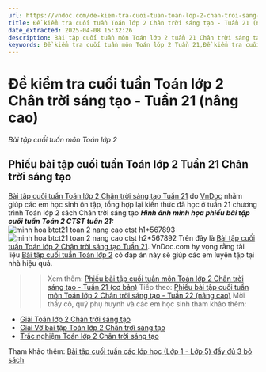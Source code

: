 ```yaml
---
url: https://vndoc.com/de-kiem-tra-cuoi-tuan-toan-lop-2-chan-troi-sang-tao-tuan-21-nang-cao-314692
title: Đề kiểm tra cuối tuần Toán lớp 2 Chân trời sáng tạo - Tuần 21 (nâng cao) - Bài tập cuối tuần môn Toán lớp 2 - VnDoc.com
date_extracted: 2025-04-08 15:32:26
description: Bài tập cuối tuần môn Toán lớp 2 tuần 21 Chân trời sáng tạo (nâng cao) bao gồm lời giải chi tiết cho từng bài tập giúp các em học sinh ôn tập, nâng cao kỹ năng giải Toán lớp 2 của mình.
keywords: Đề kiểm tra cuối tuần môn Toán lớp 2 Tuần 21,Đề kiểm tra cuối tuần môn Toán lớp 2,Bài tập cuối tuần môn Toán lớp 2,giải Toán lớp 2,giải bài tập toán 2,toán lớp 2,bài tập toán lớp 2,Bài tập cuối tuần lớp 2,phiếu Bài tập cuối tuần lớp 2,bài tập cuối tuần lớp 2 chân trời sáng tạo,bài tập cuối tuần môn toán lớp 2 chân trời sáng tạo tuần 21,bài tập toán lớp 2 tuần 21 chân trời
---
```


# Đề kiểm tra cuối tuần Toán lớp 2 Chân trời sáng tạo - Tuần 21 \(nâng cao\)
_Bài tập cuối tuần môn Toán lớp 2_
## **Phiếu bài tập cuối tuần Toán lớp 2 Tuần 21 Chân trời sáng tạo**
[Bài tập cuối tuần Toán lớp 2 Chân trời sáng tạo Tuần 21](<https://vndoc.com/phieu-bai-tap-cuoi-tuan-lop-2-tuan-19-153768>) do [VnDoc](<https://vndoc.com/>) nhằm giúp các em học sinh ôn tập, tổng hợp lại kiến thức đã học ở tuần 21 chương trình Toán lớp 2 sách Chân trời sáng tạo
 _**Hình ảnh minh họa phiếu bài tập cuối tuần Toán 2 CTST tuần 21:**_
![minh hoa btct21 toan 2 nang cao ctst h1*567893](https://i.vdoc.vn/data/image/2024/01/25/minh-hoa-btct21-toan-2-nang-cao-ctst-h1.jpg)![minh hoa btct21 toan 2 nang cao ctst h2*567892](https://i.vdoc.vn/data/image/2024/01/25/minh-hoa-btct21-toan-2-nang-cao-ctst-h2.jpg)
Trên đây là [Bài tập cuối tuần Toán lớp 2 Chân trời sáng tạo Tuần 21](<https://vndoc.com/de-kiem-tra-cuoi-tuan-toan-lop-2-tuan-20-de-1-151725>). VnDoc.com hy vọng rằng tài liệu [Bài tập cuối tuần Toán lớp 2](<https://vndoc.com/bai-tap-cuoi-tuan-toan-lop-2-sach-chan-troi>) có đáp án này sẽ giúp các em luyện tập tại nhà hiệu quả.
>> Xem thêm: [Phiếu bài tập cuối tuần môn Toán lớp 2 Chân trời sáng tạo - Tuần 21 \(cơ bản\)](<https://vndoc.com/bai-tap-cuoi-tuan-toan-lop-2-chan-troi-sang-tao-tuan-21-314687>)
>> Tiếp theo: [Phiếu bài tập cuối tuần môn Toán lớp 2 Chân trời sáng tạo - Tuần 22 \(nâng cao\)](<https://vndoc.com/phieu-bai-tap-cuoi-tuan-lop-2-mon-toan-nang-cao-tuan-22-226839>)
Mời thầy cô, quý phụ huynh và các em học sinh tham khảo thêm:
  * [Giải Toán lớp 2 Chân trời sáng tạo ](<https://vndoc.com/toan-lop-2-sach-chan-troi-sang-tao>)
  * [Giải Vở bài tập Toán lớp 2 Chân trời sáng tạo ](<https://vndoc.com/vo-bai-tap-toan-lop-2-chan-troi-sang-tao>)
  * [Trắc nghiệm Toán lớp 2 Chân trời sáng tạo ](<https://vndoc.com/trac-nghiem-toan-lop-2-chan-troi-sang-tao>)

Tham khảo thêm: [Bài tập cuối tuần các lớp học \(Lớp 1 - Lớp 5\) đầy đủ 3 bộ sách](<https://vndoc.com/bai-tap-cuoi-tuan>)
